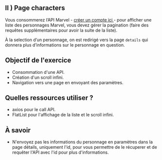 ## II ) Page characters

Vous consommerez l’API Marvel - [créer un compte ici ](https://developer.marvel.com) - pour afficher une liste des personnages Marvel, vous devez gérer la pagination (faire des requêtes supplémentaires pour avoir la suite de la liste).

À la selection d’un personnage, on est redirigé vers la page `details` qui donnera plus d’informations sur le personnage en question.

## Objectif de l'exercice
* Consommation d'une API.
* Création d'un scroll infini.
* Navigation vers une page en envoyant des paramètres.

## Quelles ressources utiliser ?
* axios pour le call API.
* FlatList pour l'affichage de la liste et le scroll infini.

## À savoir
* N'envoyez pas les informations du personnage en paramètres dans la page détails, uniquement l'id, pour vous permettre de le récuperer et de requêter l'API avec l'id pour plus d'informations.
